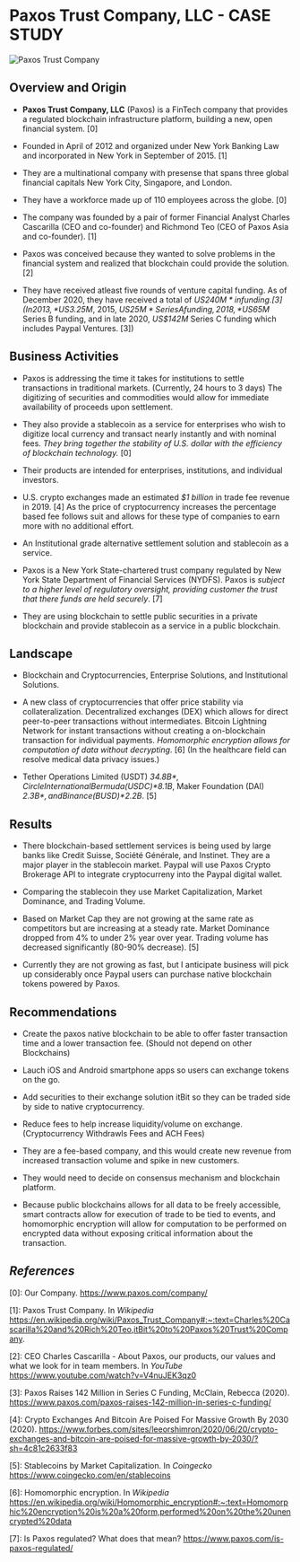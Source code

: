 # Paxos Trust Company, LLC - **CASE STUDY**

![Paxos Trust Company](https://www.paxos.com/wp-content/uploads/2019/01/paxos-logo.svg)


## **Overview and Origin**
<!-- Name of company? -->
* **Paxos Trust Company, LLC** (Paxos) is a FinTech company that provides a regulated blockchain infrastructure platform, building a new, open financial system. [0]

<!-- When was the company incorporated? -->
* Founded in April of 2012 and organized under New York Banking Law and incorporated in New York in September of 2015. [1]

* They are a multinational company with presense that spans three global financial capitals New York City, Singapore, and London.

* They have a workforce made up of 110 employees across the globe. [0]

<!-- Who are the founders of the company? -->
* The company was founded by a pair of former Financial Analyst Charles Cascarilla (CEO and co-founder) and Richmond Teo (CEO of Paxos Asia and co-founder). [1]

<!-- How did the idea for the company (or project) come about? -->
* Paxos was conceived because they wanted to solve problems in the financial system and realized that blockchain could provide the solution. [2]

<!-- How is the company funded?  How much funding have they received? -->
* They have received atleast five rounds of venture capital funding.  As of December 2020, they have received a total of *US$240M* in funding. [3]  (In 2013, *US$3.25M*, 2015, *US$25M* Series A funding, 2018, *US$65M* Series B funding, and in late 2020, *US$142M* Series C funding which includes Paypal Ventures. [3])

## **Business Activities**
<!-- What specific financial problem is the company or project trying to solve? -->
* Paxos is addressing the time it takes for institutions to settle transactions in traditional markets.  (Currently, 24 hours to 3 days) The digitizing of securities and commodities would allow for immediate availability of proceeds upon settlement.

* They also provide a stablecoin as a service for enterprises who wish to digitize local currency and transact nearly instantly and with nominal fees.  *They bring together the stability of U.S. dollar with the efficiency of blockchain technology.* [0]

<!-- Who is the company's intended customer? -->
*  Their products are intended for enterprises, institutions, and individual investors.
<!-- Is there any information about the market size of this set of customers? -->
*   U.S. crypto exchanges made an estimated *$1 billion* in trade fee revenue in 2019. [4]  As the price of cryptocurrency increases the percentage based fee follows suit and allows for these type of companies to earn more with no additional effort.
<!-- What solution does this company offer that their competitors do not or cannot offer? -->
*   An Institutional grade alternative settlement solution and stablecoin as a service.
<!-- What is the unfair advantage they utilize? -->
*  Paxos is a New York State-chartered trust company regulated by New York State Department of Financial Services (NYDFS).  Paxos is *subject to a higher level of regulatory oversight, providing customer the trust that there funds are held securely*. [7]
<!-- Which technologies are they currently using, and how are they implementing them? -->
*  They are using blockchain to settle public securities in a private blockchain and provide stablecoin as a service in a public blockchain.  

## **Landscape**
<!-- What domain of the financial industry is the company in? -->
* Blockchain and Cryptocurrencies, Enterprise Solutions, and Institutional Solutions.

<!-- What have been the major trends and innovations of this domain over the last 5-10 years? -->
* A new class of cryptocurrencies that offer price stability via collateralization.  Decentralized exchanges (DEX) which allows for direct peer-to-peer transactions without intermediates.  Bitcoin Lightning Network for instant transactions without creating a on-blockchain transaction for individual payments.  *Homomorphic encryption allows for computation of data without decrypting*. [6]  (In the healthcare field can resolve medical data privacy issues.)

<!-- What are the other major companies in this domain? -->
* Tether Operations Limited (USDT) *$34.8B*, Circle International Bermuda (USDC) *$8.1B*, Maker Foundation (DAI) *$2.3B*, and Binance (BUSD) *$2.2B*. [5]

## **Results**
<!-- What has been the business impact of this company so far? -->
* There blockchain-based settlement services is being used by large banks like Credit Suisse, Société Générale, and Instinet.  They are a major player in the stablecoin market.  Paypal will use Paxos Crypto Brokerage API to integrate cryptocurreny into the Paypal digital wallet.

<!-- What are some of the core metrics that companies in this domain use to measure success? -->
* Comparing the stablecoin they use Market Capitalization, Market Dominance, and Trading Volume.

<!-- How is your company performing, based on these metrics? -->
* Based on Market Cap they are not growing at the same rate as competitors but are increasing at a steady rate.  Market Dominance dropped from 4% to under 2% year over year.  Trading volume has decreased significantly (80-90% decrease). [5]

<!-- How is your company performing relative to competitors in the same domain? -->
* Currently they are not growing as fast, but I anticipate business will pick up considerably once Paypal users can purchase native blockchain tokens powered by Paxos.

## **Recommendations**
<!-- If you were to advise the company, what products or services would you suggest they offer? -->
* Create the paxos native blockchain to be able to offer faster transaction time and a lower transaction fee.  (Should not depend on other Blockchains)

* Lauch iOS and Android smartphone apps so users can exchange tokens on the go. 

* Add securities to their exchange solution itBit so they can be traded side by side to native cryptocurrency.

* Reduce fees to help increase liquidity/volume on exchange. (Cryptocurrency Withdrawls Fees and ACH Fees)

<!-- Why do you think that offering this product or service would benefit the company? -->
* They are a fee-based company, and this would create new revenue from increased transaction volume and spike in new customers.

<!-- What technologies would this additional product or service utilize? -->
* They would need to decide on consensus mechanism and blockchain platform.

<!-- Why are these technologies appropriate for your solution? -->
* Because public blockchains allows for all data to be freely accessible, smart contracts allow for execution of trade to be tied to events, and homomorphic encryption will allow for computation to be performed on encrypted data without exposing critical information about the transaction.

## *References*
[0]: Our Company. <https://www.paxos.com/company/>

[1]: Paxos Trust Company. In *Wikipedia* <https://en.wikipedia.org/wiki/Paxos_Trust_Company#:~:text=Charles%20Cascarilla%20and%20Rich%20Teo,itBit%20to%20Paxos%20Trust%20Company>.

[2]: CEO Charles Cascarilla - About Paxos, our products, our values and what we look for in team members.  In *YouTube* <https://www.youtube.com/watch?v=V4nuJEK3qz0>

[3]: Paxos Raises 142 Million in Series C Funding, McClain, Rebecca (2020). <https://www.paxos.com/paxos-raises-142-million-in-series-c-funding/>

[4]: Crypto Exchanges And Bitcoin Are Poised For Massive Growth By 2030 (2020). <https://www.forbes.com/sites/leeorshimron/2020/06/20/crypto-exchanges-and-bitcoin-are-poised-for-massive-growth-by-2030/?sh=4c81c2633f83>

[5]: Stablecoins by Market Capitalization. In *Coingecko* <https://www.coingecko.com/en/stablecoins>

[6]: Homomorphic encryption. In *Wikipedia* <https://en.wikipedia.org/wiki/Homomorphic_encryption#:~:text=Homomorphic%20encryption%20is%20a%20form,performed%20on%20the%20unencrypted%20data>

[7]: Is Paxos regulated?  What does that mean?  <https://www.paxos.com/is-paxos-regulated/>
